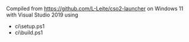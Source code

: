 Compiled from https://github.com/L-Leite/cso2-launcher on Windows 11 with Visual Studio 2019 using 

- ci\setup.ps1
- ci\build.ps1
